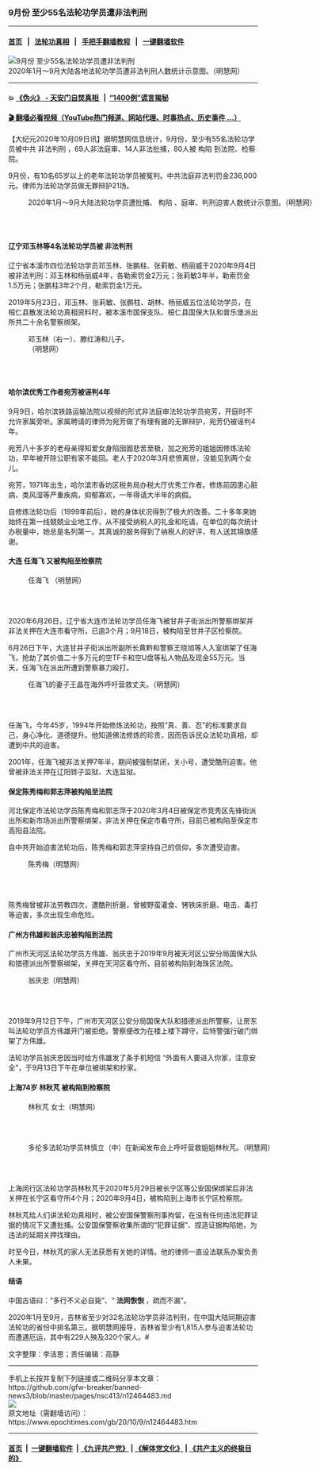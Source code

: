 ### 9月份 至少55名法轮功学员遭非法判刑
------------------------

#### [首页](https://github.com/gfw-breaker/banned-news3/blob/master/README.md) &nbsp;&nbsp;|&nbsp;&nbsp; [法轮功真相](https://github.com/begood0513/basic/blob/master/README.md)  &nbsp;&nbsp;|&nbsp;&nbsp; [手把手翻墙教程](https://github.com/gfw-breaker/guides/wiki)  &nbsp;&nbsp;|&nbsp;&nbsp; [一键翻墙软件](https://github.com/gfw-breaker/nogfw/blob/master/README.md)  



<div><img alt="9月份 至少55名法轮功学员遭非法判刑" class="attachment-djy_600_400 size-djy_600_400 wp-post-image" src="https://i.epochtimes.com/assets/uploads/2020/10/2020-10-8-mh-persecution-panxing-2-600x400.png"/>
<div class="caption">
 2020年1月～9月大陆各地法轮功学员遭非法判刑人数统计示意图。（明慧网）
</div></div><hr/>

#### 💥 [《伪火》 - 天安门自焚真相 ](http://158.247.195.190:10000/videos/blog/weihuo.html)&nbsp; |&nbsp; [“1400例”谎言揭秘  ](http://158.247.195.190:10000/videos/blog/jiexi1400.html)

#### [ 🎬  翻墙必看视频（YouTube热门频道、网站代理、时事热点、历史事件 ...）](https://github.com/gfw-breaker/links/blob/master/banned.md)

<div><p>
 【大纪元2020年10月09日讯】据明慧网信息统计，9月份，至少有55名法轮功学员被中共
 <ok href="https://www.epochtimes.com/gb/tag/%E9%9D%9E%E6%B3%95%E5%88%A4%E5%88%91.html">
  非法判刑
 </ok>
 ，69人非法庭审、14人非法批捕，80人被
 <ok href="https://www.epochtimes.com/gb/tag/%E6%9E%84%E9%99%B7.html">
  构陷
 </ok>
 到法院、检察院。
</p>
<p>
 9月份，有10名65岁以上的老年法轮功学员被冤判。中共法庭非法判罚金236,000元。律师为法轮功学员做无罪辩护21场。
</p>
<figure class="wp-caption aligncenter" id="attachment_12464529" style="width: 600px">
 <ok href="https://i.epochtimes.com/assets/uploads/2020/10/2020-10-8-mh-persecution-panxing-3.png">
  <img alt="" class="size-large wp-image-12464529" src="https://i.epochtimes.com/assets/uploads/2020/10/2020-10-8-mh-persecution-panxing-3-600x429.png"/>
 </ok>
 <br/><figcaption class="wp-caption-text">
  2020年1月～9月大陆法轮功学员遭批捕、
  <ok href="https://www.epochtimes.com/gb/tag/%E6%9E%84%E9%99%B7.html">
   构陷
  </ok>
  、庭审、判刑迫害人数统计示意图。（明慧网）
 </figcaption><br/>
</figure><br/>
<h4>
 <b>
  辽宁邓玉林等4名法轮功学员被
  <ok href="https://www.epochtimes.com/gb/tag/%E9%9D%9E%E6%B3%95%E5%88%A4%E5%88%91.html">
   非法判刑
  </ok>
 </b>
</h4>
<p>
 辽宁省本溪市四位法轮功学员邓玉林、张鹏柱、张莉敏、杨丽威于2020年9月4日被非法判刑：邓玉林和杨丽威4年，各勒索罚金2万元；张莉敏3年半，勒索罚金1.5万元；张鹏柱3年2个月，勒索罚金1万元。
</p>
<p>
 2019年5月23日，邓玉林、张莉敏、张鹏柱、胡林、杨丽威五位法轮功学员，在桓仁县散发法轮功真相资料时，被本溪市国保支队、桓仁县国保大队和普乐堡派出所共二十余名警察绑架。
</p>
<figure class="wp-caption aligncenter" id="attachment_12464533" style="width: 203px">
 <ok href="https://i.epochtimes.com/assets/uploads/2020/10/2020-10-8-i084056_01.jpg">
  <img alt="" class="size-full wp-image-12464533" src="https://i.epochtimes.com/assets/uploads/2020/10/2020-10-8-i084056_01.jpg"/>
 </ok>
 <br/><figcaption class="wp-caption-text">
  邓玉林（右一）、滕红涛和儿子。（明慧网）
 </figcaption><br/>
</figure><br/>
<h4>
 <b>
  哈尔滨优秀工作者宛芳被诬判4年
 </b>
</h4>
<p>
 9月9日，哈尔滨铁路运输法院以视频的形式非法庭审法轮功学员宛芳，开庭时不允许家属旁听。家属聘请的律师为宛芳做了有理有据的无罪辩护，宛芳仍被诬判4年。
</p>
<p>
 宛芳八十多岁的老母亲得知爱女身陷囹圄悲苦至极，加之宛芳的姐姐因修炼法轮功，早年被开除公职有家不能回。老人于2020年3月悲愤离世，没能见到两个女儿。
</p>
<p>
 宛芳，1971年出生，哈尔滨市香坊区税务局办税大厅优秀工作者。修炼前因患心脏病、类风湿等严重疾病，抑郁寡欢，一年得请大半年的病假。
</p>
<p>
 自修炼法轮功后（1999年前后），她的身体状况得到了极大的改善。二十多年来她始终在第一线兢兢业业地工作，从不接受纳税人的礼金和吃请。在单位的每次统计办税量中，她总是名列第一。其真诚的服务得到了纳税人的好评，有人送其锦旗感谢。
</p>
<h4>
 <b>
  大连
  <ok href="https://www.epochtimes.com/gb/tag/%E4%BB%BB%E6%B5%B7%E9%A3%9E.html">
   任海飞
  </ok>
  又被构陷至检察院
 </b>
</h4>
<figure class="wp-caption aligncenter" id="attachment_12464561" style="width: 500px">
 <ok href="https://i.epochtimes.com/assets/uploads/2020/10/2020-10-8-i084056_02.jpg">
  <img alt="" class="size-full wp-image-12464561" src="https://i.epochtimes.com/assets/uploads/2020/10/2020-10-8-i084056_02.jpg"/>
 </ok>
 <br/><figcaption class="wp-caption-text">
  <ok href="https://www.epochtimes.com/gb/tag/%E4%BB%BB%E6%B5%B7%E9%A3%9E.html">
   任海飞
  </ok>
  （明慧网）
 </figcaption><br/>
</figure><br/>
<p>
 2020年6月26日，辽宁省大连市法轮功学员任海飞被甘井子街派出所警察绑架并非法关押在大连市看守所，已逾3个月；9月18日，被构陷至甘井子区检察院。
</p>
<p>
 6月26日下午，大连甘井子街派出所副所长黄黔和警察王晓旭等人入室绑架了任海飞，抢劫了其价值二十多万元的空TF卡和空U盘等私人物品及现金55万元。当天，任海飞在派出所遭到警察暴力殴打。
</p>
<figure class="wp-caption aligncenter" id="attachment_12464566" style="width: 500px">
 <ok href="https://i.epochtimes.com/assets/uploads/2020/10/2020-10-8-i084056_03.jpg">
  <img alt="" class="size-full wp-image-12464566" src="https://i.epochtimes.com/assets/uploads/2020/10/2020-10-8-i084056_03.jpg"/>
 </ok>
 <br/><figcaption class="wp-caption-text">
  任海飞的妻子王晶在海外呼吁营救丈夫。（明慧网）
 </figcaption><br/>
</figure><br/>
<p>
 任海飞，今年45岁，1994年开始修炼法轮功，按照“真、善、忍”的标准要求自己，身心净化、道德提升。他知道佛法修炼的珍贵，因而告诉民众法轮功真相，却遭到中共的迫害。
</p>
<p>
 2001年，任海飞被非法关押7年半，期间被强制禁闭，关小号，遭受酷刑迫害。他曾被非法关押在辽阳铧子监狱、大连监狱。
</p>
<h4>
 <b>
  保定陈秀梅和郭志萍被构陷至法院
 </b>
</h4>
<p>
 河北保定市法轮功学员陈秀梅和郭志萍于2020年3月4日被保定市竞秀区先锋街派出所和新市场派出所警察绑架，非法关押在保定市看守所，目前已被构陷至保定市高阳县法院。
</p>
<p>
 自中共开始迫害法轮功后，陈秀梅和郭志萍坚持自己的信仰，多次遭受迫害。
</p>
<figure class="wp-caption aligncenter" id="attachment_12464574" style="width: 190px">
 <ok href="https://i.epochtimes.com/assets/uploads/2020/10/2020-10-8-i084056_04.jpg">
  <img alt="" class="size-full wp-image-12464574" src="https://i.epochtimes.com/assets/uploads/2020/10/2020-10-8-i084056_04.jpg"/>
 </ok>
 <br/><figcaption class="wp-caption-text">
  陈秀梅（明慧网）
 </figcaption><br/>
</figure><br/>
<p>
 陈秀梅曾被非法劳教四次，遭酷刑折磨，曾被野蛮灌食、铐铁床折磨、电击、毒打等迫害，多次出现生命危险。
</p>
<h4>
 <b>
  广州方伟雄和翁庆忠被构陷到法院
 </b>
</h4>
<p>
 广州市天河区法轮功学员方伟雄、翁庆忠于2019年9月被天河区公安分局国保大队和猎德派出所警察绑架，关押在天河区看守所，目前被构陷到海珠区法院。
</p>
<figure class="wp-caption aligncenter" id="attachment_12464599" style="width: 218px">
 <ok href="https://i.epochtimes.com/assets/uploads/2020/10/2020-10-8-i084056_06.jpg">
  <img alt="" class="size-full wp-image-12464599" src="https://i.epochtimes.com/assets/uploads/2020/10/2020-10-8-i084056_06.jpg"/>
 </ok>
 <br/><figcaption class="wp-caption-text">
  翁庆忠（明慧网）
 </figcaption><br/>
</figure><br/>
<p>
 2019年9月12日下午，广州市天河区公安分局国保大队和猎德派出所警察，让房东叫法轮功学员方伟雄开门被拒绝。警察便改为在楼上楼下蹲守，后特警强行破门绑架了方伟雄。
</p>
<p>
 法轮功学员翁庆忠因当时给方伟雄发了条手机短信 “外面有人要进入你家，注意安全”，于9月13日下午在单位被绑架和抄家。
</p>
<h4>
 <b>
  上海74岁
  <ok href="https://www.epochtimes.com/gb/tag/%E6%9E%97%E7%A7%8B%E8%8A%83.html">
   林秋芃
  </ok>
  被构陷到检察院
 </b>
</h4>
<figure class="wp-caption aligncenter" id="attachment_12464603" style="width: 350px">
 <ok href="https://i.epochtimes.com/assets/uploads/2020/10/2020-10-8-i084056_07.jpg">
  <img alt="" class="size-full wp-image-12464603" src="https://i.epochtimes.com/assets/uploads/2020/10/2020-10-8-i084056_07.jpg"/>
 </ok>
 <br/><figcaption class="wp-caption-text">
  <ok href="https://www.epochtimes.com/gb/tag/%E6%9E%97%E7%A7%8B%E8%8A%83.html">
   林秋芃
  </ok>
  女士（明慧网）
 </figcaption><br/>
</figure><br/>
<figure class="wp-caption aligncenter" id="attachment_12464604" style="width: 500px">
 <ok href="https://i.epochtimes.com/assets/uploads/2020/10/2020-10-8-i084056_08.jpg">
  <img alt="" class="size-full wp-image-12464604" src="https://i.epochtimes.com/assets/uploads/2020/10/2020-10-8-i084056_08.jpg"/>
 </ok>
 <br/><figcaption class="wp-caption-text">
  多伦多法轮功学员林慎立（中）在新闻发布会上呼吁营救姐姐林秋芃。（明慧网）
 </figcaption><br/>
</figure><br/>
<p>
 上海闵行区法轮功学员林秋芃于2020年5月29日被长宁区等公安国保绑架后非法关押在长宁区看守所4个月；2020年9月4日，被构陷到上海市长宁区检察院。
</p>
<p>
 林秋芃给人们讲法轮功真相时，被公安国保警察刑事拘留，在没有任何违法犯罪证据的情况下又遭批捕。公安国保警察收集所谓的“犯罪证据”、捏造证据构陷她，为违法的延期关押找理由。
</p>
<p>
 时至今日，林秋芃的家人无法获悉有关她的详情。他的律师一直设法联系办案负责人未果。
</p>
<h4>
 结语
</h4>
<p>
 中国古语曰：“多行不义必自毙”、“
 <strong>
  法网恢恢
 </strong>
 ，疏而不漏”。
</p>
<p>
 2020年1月至9月，吉林省至少对32名法轮功学员非法判刑，在中国大陆同期迫害法轮功的省份中排名第三。据明慧网报导，吉林省至少有1,815人参与迫害法轮功而遭遇厄运，其中有229人殃及320个家人。#
</p>
<p>
 文字整理：李洁思；责任编辑：高静
</p>
</div>
<hr/>
手机上长按并复制下列链接或二维码分享本文章：<br/>
https://github.com/gfw-breaker/banned-news3/blob/master/pages/nsc413/n12464483.md <br/>
<a href='https://github.com/gfw-breaker/banned-news3/blob/master/pages/nsc413/n12464483.md'><img src='https://github.com/gfw-breaker/banned-news3/blob/master/pages/nsc413/n12464483.md.png'/></a> <br/>
原文地址（需翻墙访问）：https://www.epochtimes.com/gb/20/10/9/n12464483.htm


------------------------
#### [首页](https://github.com/gfw-breaker/banned-news3/blob/master/README.md) &nbsp;|&nbsp; [一键翻墙软件](https://github.com/gfw-breaker/nogfw/blob/master/README.md) &nbsp;| [《九评共产党》](https://github.com/gfw-breaker/9ping.md/blob/master/README.md#九评之一评共产党是什么) | [《解体党文化》](https://github.com/gfw-breaker/jtdwh.md/blob/master/README.md) | [《共产主义的终极目的》](https://github.com/gfw-breaker/gczydzjmd.md/blob/master/README.md)


<img src='http://gfw-breaker.win/banned-news3/pages/nsc413/n12464483.md' width='0px' height='0px'/>